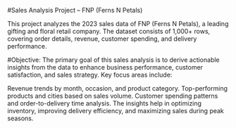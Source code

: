 #Sales Analysis Project – FNP (Ferns N Petals)

This project analyzes the 2023 sales data of FNP (Ferns N Petals), a leading gifting and floral retail company. The dataset consists of 1,000+ rows, covering order details, revenue, customer spending, and delivery performance.

#Objective:
The primary goal of this sales analysis is to derive actionable insights from the data to enhance business performance, customer satisfaction, and sales strategy. Key focus areas include:

Revenue trends by month, occasion, and product category.
Top-performing products and cities based on sales volume.
Customer spending patterns and order-to-delivery time analysis.
The insights help in optimizing inventory, improving delivery efficiency, and maximizing sales during peak seasons.
